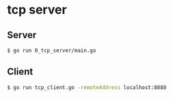 # tcp server

## Server
```bash
$ go run 0_tcp_server/main.go
```

## Client
```bash
$ go run tcp_client.go -remoteAddress localhost:8888
```